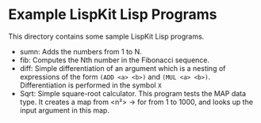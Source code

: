 Example LispKit Lisp Programs
=============================

This directory contains some sample LispKit Lisp programs.

  - sumn: Adds the numbers from 1 to N.
  - fib:  Computes the Nth number in the Fibonacci sequence.
  - diff: Simple differentiation of an argument which is a nesting of
          expressions of the form `(ADD <a> <b>)` and `(MUL <a> <b>)`.
		  Differentiation is performed in the symbol `X`
  - Sqrt: Simple square-root calculator.  This program tests the MAP data
          type.  It creates a map from <n²> → <n> for <n> from 1 to 1000, and
		  looks up the input argument in this map.

